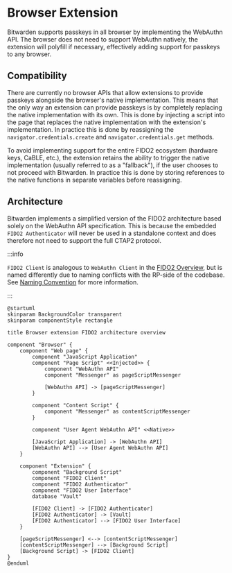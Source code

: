 # Browser Extension

Bitwarden supports passkeys in all browser by implementing the WebAuthn API. The browser does not
need to support WebAuthn natively, the extension will polyfill if necessary, effectively adding
support for passkeys to any browser.

## Compatibility

There are currently no browser APIs that allow extensions to provide passkeys alongside the
browser's native implementation. This means that the only way an extension can provide passkeys is
by completely replacing the native implementation with its own. This is done by injecting a script
into the page that replaces the native implementation with the extension's implementation. In
practice this is done by reassigning the `navigator.credentials.create` and
`navigator.credentials.get` methods.

To avoid implementing support for the entire FIDO2 ecosystem (hardware keys, CaBLE, etc.), the
extension retains the ability to trigger the native implementation (usually referred to as a
"fallback"), if the user chooses to not proceed with Bitwarden. In practice this is done by storing
references to the native functions in separate variables before reassigning.

## Architecture

Bitwarden implements a simplified version of the FIDO2 architecture based solely on the WebAuthn API
specification. This is because the embedded `FIDO2 Authenticator` will never be used in a standalone
context and does therefore not need to support the full CTAP2 protocol.

:::info

`FIDO2 Client` is analogous to `WebAuthn Client` in the [FIDO2 Overview](../../overview#diagram),
but is named differently due to naming conflicts with the RP-side of the codebase. See
[Naming Convention](../../naming-convention) for more information.

:::

```kroki type=plantuml
@startuml
skinparam BackgroundColor transparent
skinparam componentStyle rectangle

title Browser extension FIDO2 architecture overview

component "Browser" {
    component "Web page" {
        component "JavaScript Application"
        component "Page Script" <<Injected>> {
            component "WebAuthn API"
            component "Messenger" as pageScriptMessenger

            [WebAuthn API] -> [pageScriptMessenger]
        }

        component "Content Script" {
            component "Messenger" as contentScriptMessenger
        }

        component "User Agent WebAuthn API" <<Native>>

        [JavaScript Application] -> [WebAuthn API]
        [WebAuthn API] --> [User Agent WebAuthn API]
    }

    component "Extension" {
        component "Background Script"
        component "FIDO2 Client"
        component "FIDO2 Authenticator"
        component "FIDO2 User Interface"
        database "Vault"

        [FIDO2 Client] -> [FIDO2 Authenticator]
        [FIDO2 Authenticator] -> [Vault]
        [FIDO2 Authenticator] --> [FIDO2 User Interface]
    }

    [pageScriptMessenger] <--> [contentScriptMessenger]
    [contentScriptMessenger] --> [Background Script]
    [Background Script] -> [FIDO2 Client]
}
@enduml
```
